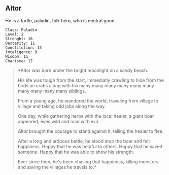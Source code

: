 ## Altor 
He is a turtle, paladin, folk hero, who is neutral good.

	Class: Paladin
	Level: 2
	Strenght: 16
	Dexterity: 11
	Constitution: 13
	Inteligence: 9
	Wisdom: 11
	Charisma: 12


>*Altor was born under the bright moonlight on a sandy beach.
>
>His life was tough from the start, immediatly crawling to hide from the birds an crabs along with his many many many many many many many many many many siblings.
>
>From a young age, he wandered the world, traveling from village to village and taking odd jobs along the way.
>
>One day, while gathering herbs with the local healer, a giant boar appeared, eyes wild and mad with evil.
>
>Altor brought the courage to stand against it, telling the healer to flee.
>
>After a long and arduous battle, he stood atop the boar and felt happiness. Happy that he was helpful to others. Happy that he saved someone. Happy that he was able to show his strength.
>
>Ever since then, he's been chasing that happiness, killing monsters and saving the villages he travels to.*
